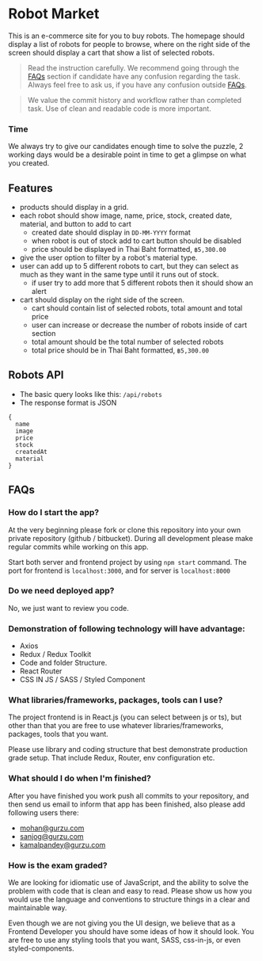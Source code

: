 # Robot Market

This is an e-commerce site for you to buy robots. The homepage should display a list of robots for people to browse,
where on the right side of the screen should display a cart that show a list of selected robots.

> Read the instruction carefully. We recommend going through the [FAQs](#faqs) section if candidate have any confusion regarding the task. Always feel free to ask us, if you have any confusion outside [FAQs](#faqs).

> We value the commit history and workflow rather than completed task.
> Use of clean and readable code is more important.

### Time

We always try to give our candidates enough time to solve the puzzle, 2 working days would be a desirable point in time to get a glimpse on what you created.

## Features

- products should display in a grid.
- each robot should show image, name, price, stock, created date, material, and button to add to cart
  - created date should display in `DD-MM-YYYY` format
  - when robot is out of stock add to cart button should be disabled
  - price should be displayed in Thai Baht formatted, `฿5,300.00`
- give the user option to filter by a robot's material type.
- user can add up to 5 different robots to cart, but they can select as much as they want in the same type until it runs
  out of stock.
  - if user try to add more that 5 different robots then it should show an alert
- cart should display on the right side of the screen.
  - cart should contain list of selected robots, total amount and total price
  - user can increase or decrease the number of robots inside of cart section
  - total amount should be the total number of selected robots
  - total price should be in Thai Baht formatted, `฿5,300.00`

## Robots API

- The basic query looks like this: `/api/robots`
- The response format is JSON

```
{
  name
  image
  price
  stock
  createdAt
  material
}
```

## FAQs

### How do I start the app?

At the very beginning please fork or clone this repository into your own private repository (github / bitbucket).
During all development please make regular commits while working on this app.

Start both server and frontend project by using `npm start` command. The port for frontend is `localhost:3000`, and for
server is `localhost:8000`

### Do we need deployed app?

No, we just want to review you code.

### Demonstration of following technology will have advantage:

- Axios
- Redux / Redux Toolkit
- Code and folder Structure.
- React Router
- CSS IN JS / SASS / Styled Component


### What libraries/frameworks, packages, tools can I use?

The project frontend is in React.js (you can select between js or ts), but other than that you are free to use whatever
libraries/frameworks, packages, tools that you want.

Please use library and coding structure that best demonstrate production grade setup. That include Redux, Router, env configuration etc.

### What should I do when I'm finished?

After you have finished you work push all commits to your repository, and then send us email to inform that app has been finished, also please add following users there:

- mohan@gurzu.com
- sanjog@gurzu.com
- kamalpandey@gurzu.com

### How is the exam graded?

We are looking for idiomatic use of JavaScript, and the ability to solve the problem with code that is clean and easy to
read. Please show us how you would use the language and conventions to structure things in a clear and maintainable way.

Even though we are not giving you the UI design, we believe that as a Frontend Developer you should have some ideas of
how it should look. You are free to use any styling tools that you want, SASS, css-in-js, or even styled-components.
